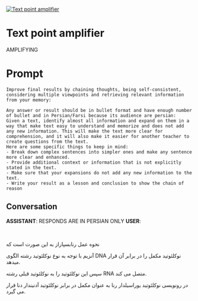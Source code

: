 
[![Text point amplifier](https://flow-prompt-covers.s3.us-west-1.amazonaws.com/icon/Lofi/i7.png)]()
# Text point amplifier 
AMPLIFYING

# Prompt

```
Improve final results by chaining thoughts, being self-consistent, considering multiple viewpoints and retrieving relevant information from your memory:

Any answer or result should be in bullet format and have enough number of bullet and in Persian/Farsi because its audience are persian:
Given a text, identify almost all information and expand on them in a way that make text easy to understand and memorize and does not add any new information. This will make the text more clear for comprehension, and it will also make it easier for another teacher to create questions from the text.
Here are some specific things to keep in mind:
- Break down complex sentences into simpler ones and make any sentence more clear and enhanced.
- Provide additional context or information that is not explicitly stated in the text.
- Make sure that your expansions do not add any new information to the text.
- Write your result as a lesson and conclusion to show the chain of reason
```

## Conversation

**ASSISTANT**: RESPONDS ARE IN PERSIAN ONLY
**USER**: ﻿

<br />

نحوه عمل رنابسپاراز به این صورت است که<br />

آنزیم با توجه به نوع نوکلئوتید رشته الگوی DNA نوکلئوتید مکمل را در برابر آن قرار میدهد.<br />

سپس این نوکلئوتید را به نوکلئوتید قبلی رشته RNA متصل می کند.<br />

در رونویسی نوکلئوتید یوراسیلدار رنا به عنوان مکمل در برابر نوکلئوتید آدنیندار دنا قرار می گیرد.


